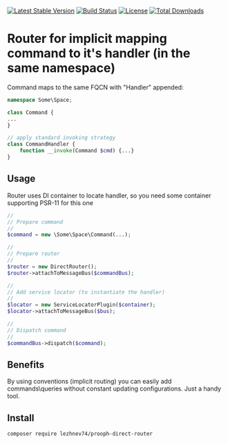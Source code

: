 [![Latest Stable Version](https://poser.pugx.org/lezhnev74/prooph-direct-router/v/stable)](https://packagist.org/packages/lezhnev74/prooph-direct-router)
[![Build Status](https://travis-ci.org/lezhnev74/prooph-direct-router.svg?branch=master)](https://travis-ci.org/lezhnev74/prooph-direct-router)
[![License](https://poser.pugx.org/lezhnev74/prooph-direct-router/license)](https://packagist.org/packages/lezhnev74/prooph-direct-router)
[![Total Downloads](https://poser.pugx.org/lezhnev74/prooph-direct-router/downloads)](https://packagist.org/packages/lezhnev74/prooph-direct-router)


# Router for implicit mapping command to it's handler (in the same namespace)
Command maps to the same FQCN with "Handler" appended:
```php
namespace Some\Space;

class Command {
...
}

// apply standard invoking strategy
class CommandHandler {
    function __invoke(Command $cmd) {...} 
}
```

## Usage
Router uses DI container to locate handler, so you need some container supporting PSR-11 for this one

```php
//
// Prepare command
//
$command = new \Some\Space\Command(...);

//
// Prepare router
//
$router = new DirectRouter();
$router->attachToMessageBus($commandBus);

//
// Add service locator (to instantiate the handler)
//
$locator = new ServiceLocatorPlugin($container);
$locator->attachToMessageBus($bus);

//
// Dispatch command
//
$commandBus->dispatch($command);
```

## Benefits
By using conventions (implicit routing) you can easily add commands\queries without constant updating configurations.
Just a handy tool.
 
## Install

```
composer require lezhnev74/prooph-direct-router
```